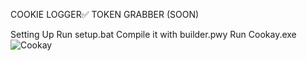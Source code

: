 COOKIE LOGGER✅
TOKEN GRABBER (SOON)

Setting Up
Run setup.bat
Compile it with builder.pwy
Run Cookay.exe
![Cookay](https://github.com/clayzey/COOKAY-COOKIE-GRABBER-ROBLOX/assets/163328961/fc164d8f-3b1a-48a7-84da-d68a5c57a19f)
